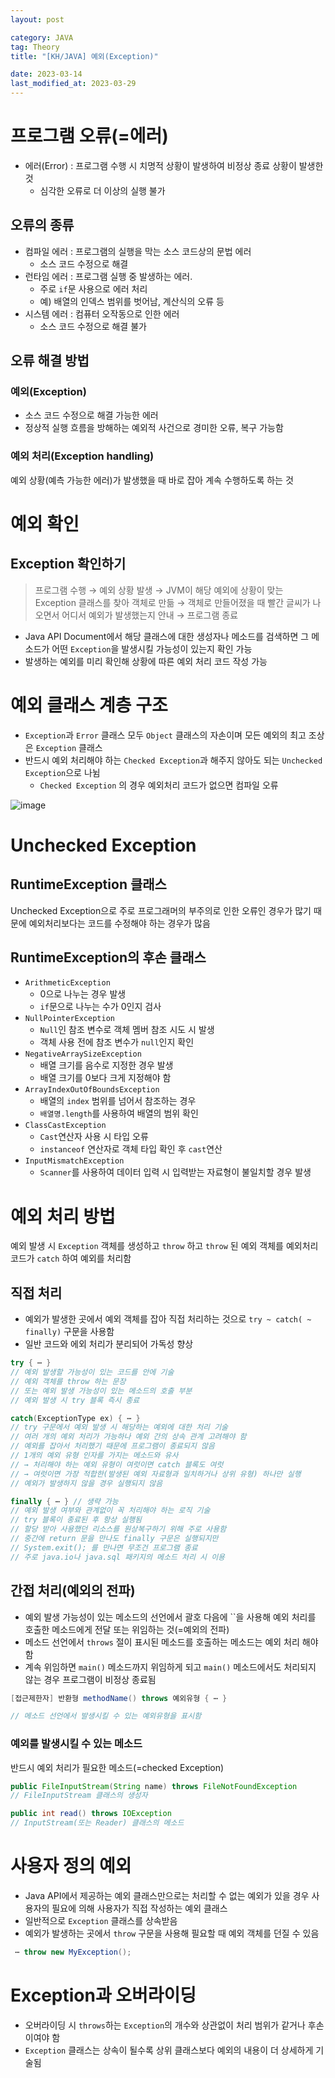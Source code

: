 ```yaml
---
layout: post

category: JAVA
tag: Theory
title: "[KH/JAVA] 예외(Exception)"

date: 2023-03-14
last_modified_at: 2023-03-29
---
```



# 프로그램 오류(=에러)
- 에러(Error) : 프로그램 수행 시 치명적 상황이 발생하여 비정상 종료 상황이 발생한 것
  + 심각한 오류로 더 이상의 실행 불가

## 오류의 종류
- 컴파일 에러 : 프로그램의 실행을 막는 소스 코드상의 문법 에러
  + 소스 코드 수정으로 해결
- 런타임 에러 : 프로그램 실행 중 발생하는 에러.
  + 주로 `if`문 사용으로 에러 처리
  + 예) 배열의 인덱스 범위를 벗어남, 계산식의 오류 등
- 시스템 에러 : 컴퓨터 오작동으로 인한 에러
  + 소스 코드 수정으로 해결 불가

## 오류 해결 방법

### 예외(Exception)
- 소스 코드 수정으로 해결 가능한 에러
- 정상적 실행 흐름을 방해하는 예외적 사건으로 경미한 오류, 복구 가능함

### 예외 처리(Exception handling)
예외 상황(예측 가능한 에러)가 발생했을 때 바로 잡아 계속 수행하도록 하는 것


# 예외 확인

## Exception 확인하기

> 프로그램 수행 → 예외 상황 발생 → JVM이 해당 예외에 상황이 맞는 Exception 클래스를 찾아 객체로 만듦 → 객체로 만들어졌을 때 빨간 글씨가 나오면서 어디서 예외가 발생했는지 안내 → 프로그램 종료

- Java API Document에서 해당 클래스에 대한 생성자나 메소드를 검색하면 그 메소드가 어떤 `Exception`을 발생시킬 가능성이 있는지 확인 가능
- 발생하는 예외를 미리 확인해 상황에 따른 예외 처리 코드 작성 가능


# 예외 클래스 계층 구조

- `Exception`과 `Error` 클래스 모두 `Object` 클래스의 자손이며 모든 예외의 최고 조상은 `Exception` 클래스
- 반드시 예외 처리해야 하는 `Checked Exception`과 해주지 않아도 되는 `Unchecked Exception`으로 나뉨
  + `Checked Exception` 의 경우 예외처리 코드가 없으면 컴파일 오류

![image](https://user-images.githubusercontent.com/121299334/226950720-84c32347-636b-4f8d-a920-6fe0f818a8cd.png)


# Unchecked Exception

## RuntimeException 클래스
Unchecked Exception으로 주로 프로그래머의 부주의로 인한 오류인 경우가 많기 때문에 예외처리보다는 코드를 수정해야 하는 경우가 많음

## RuntimeException의 후손 클래스
- `ArithmeticException`
  + 0으로 나누는 경우 발생
  + `if`문으로 나누는 수가 0인지 검사
- `NullPointerException`
  + `Null`인 참조 변수로 객체 멤버 참조 시도 시 발생
  + 객체 사용 전에 참조 변수가 `null`인지 확인
- `NegativeArraySizeException`
  + 배열 크기를 음수로 지정한 경우 발생
  + 배열 크기를 0보다 크게 지정해야 함
- `ArrayIndexOutOfBoundsException`
  + 배열의 `index` 범위를 넘어서 참조하는 경우
  + `배열명.length`를 사용하여 배열의 범위 확인
- `ClassCastException`
  + `Cast`연산자 사용 시 타입 오류
  + `instanceof` 연산자로 객체 타입 확인 후 `cast`연산
- `InputMismatchException`
  + `Scanner`를 사용하여 데이터 입력 시 입력받는 자료형이 불일치할 경우 발생


# 예외 처리 방법
예외 발생 시 `Exception` 객체를 생성하고 `throw` 하고 `throw` 된 예외 객체를 예외처리 코드가 `catch` 하여 예외를 처리함

## 직접 처리
- 예외가 발생한 곳에서 예외 객체를 잡아 직접 처리하는 것으로 `try ~ catch( ~ finally)` 구문을 사용함
- 일반 코드와 에외 처리가 분리되어 가독성 향상

```java
try { ⋯ }
// 예외 발생할 가능성이 있는 코드를 안에 기술
// 예외 객체를 throw 하는 문장
// 또는 예외 발생 가능성이 있는 메소드의 호출 부분
// 예외 발생 시 try 블록 즉시 종료

catch(ExceptionType ex) { ⋯ } 
// try 구문에서 예외 발생 시 해당하는 예외에 대한 처리 기술
// 여러 개의 예외 처리가 가능하나 예외 간의 상속 관계 고려해야 함
// 예외를 잡아서 처리했기 때문에 프로그램이 종료되지 않음
// 1개의 예외 유형 인자를 가지는 메소드와 유사
// → 처리해야 하는 예외 유형이 여럿이면 catch 블록도 여럿
// → 여럿이면 가장 적합한(발생된 예외 자료형과 일치하거나 상위 유형) 하나만 실행
// 예외가 발생하지 않을 경우 실행되지 않음

finally { ⋯ } // 생략 가능
// 예외 발생 여부와 관계없이 꼭 처리해야 하는 로직 기술
// try 블록이 종료된 후 항상 실행됨
// 할당 받아 사용했던 리소스를 원상복구하기 위해 주로 사용함
// 중간에 return 문을 만나도 finally 구문은 실행되지만
// System.exit(); 를 만나면 무조건 프로그램 종료
// 주로 java.io나 java.sql 패키지의 메소드 처리 시 이용
```

## 간접 처리(예외의 전파)
- 예외 발생 가능성이 있는 메소드의 선언에서 괄호 다음에 ``을 사용해 예외 처리를 호출한 메소드에게 전달 또는 위임하는 것(=예외의 전파)
- 메소드 선언에서 `throws` 절이 표시된 메소드를 호출하는 메소드는 예외 처리 해야함
- 계속 위임하면 `main()` 메소드까지 위임하게 되고 `main()` 메소드에서도 처리되지 않는 경우 프로그램이 비정상 종료됨

```java
[접근제한자] 반환형 methodName() throws 예외유형 { ⋯ }

// 메소드 선언에서 발생시킬 수 있는 예외유형을 표시함
```

### 예외를 발생시킬 수 있는 메소드
반드시 예외 처리가 필요한 메소드(=checked Exception)

```java
public FileInputStream(String name) throws FileNotFoundException
// FileInputStream 클래스의 생성자

public int read() throws IOException
// InputStream(또는 Reader) 클래스의 메소드
```


# 사용자 정의 예외

- Java API에서 제공하는 예외 클래스만으로는 처리할 수 없는 예외가 있을 경우 사용자의 필요에 의해 사용자가 직접 작성하는 예외 클래스
- 일반적으로 `Exception` 클래스를 상속받음
- 예외가 발생하는 곳에서 `throw` 구문을 사용해 필요할 때 예외 객체를 던질 수 있음

```java
 ⋯ throw new MyException();
```

# Exception과 오버라이딩

- 오버라이딩 시 `throws`하는 `Exception`의 개수와 상관없이 처리 범위가 같거나 후손이여야 함
- `Exception` 클래스는 상속이 될수록 상위 클래스보다 예외의 내용이 더 상세하게 기술됨

